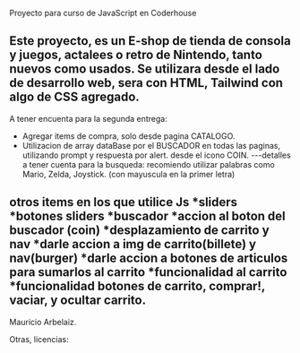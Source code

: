 ﻿Proyecto para curso de JavaScript en Coderhouse

Este proyecto, es un E-shop de tienda de consola y juegos, actalees o retro de Nintendo, tanto nuevos como usados.
Se utilizara desde el lado de desarrollo web, sera con HTML, Tailwind con algo de  CSS agregado.
------------------------------------------------------------------------------------------------------------------------------------------
A tener encuenta para la segunda entrega:

* Agregar items de compra, solo desde pagina CATALOGO. 
* Utilizacion de array dataBase por el BUSCADOR en todas las paginas, utilizando prompt y respuesta por alert.  desde el icono COIN.
  ---detalles a tener cuenta para la busqueda: recomiendo utilizar palabras como Mario, Zelda, Joystick. (con mayuscula en la primer letra)

otros items en los que utilice Js
*sliders
*botones sliders
*buscador
*accion al boton del buscador (coin)
*desplazamiento de carrito y nav
*darle accion a img de carrito(billete) y nav(burger)
*darle accion a botones de articulos para sumarlos al carrito
*funcionalidad al carrito
*funcionalidad botones de carrito, comprar!, vaciar, y ocultar carrito.
------------------------------------------------------------------------------------------------------------------------------------------
Mauricio Arbelaiz.

Otras, licencias:

